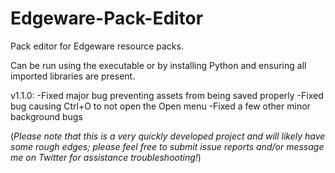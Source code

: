 # Edgeware-Pack-Editor

Pack editor for Edgeware resource packs.

Can be run using the executable or by installing Python and ensuring all imported libraries are present.

v1.1.0:
  -Fixed major bug preventing assets from being saved properly
  -Fixed bug causing Ctrl+O to not open the Open menu
  -Fixed a few other minor background bugs


(*Please note that this is a very quickly developed project and will likely have some rough edges; please feel free to submit issue reports and/or message me on Twitter for assistance troubleshooting!*)
